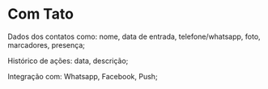 # Com Tato


Dados dos contatos como: nome, data de entrada, telefone/whatsapp, foto, marcadores, presença;

Histórico de ações: data, descrição;

Integração com: Whatsapp, Facebook, Push;

